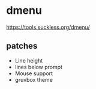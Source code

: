 # dmenu
https://tools.suckless.org/dmenu/

## patches
- Line height
- lines below prompt
- Mouse support
- gruvbox theme

